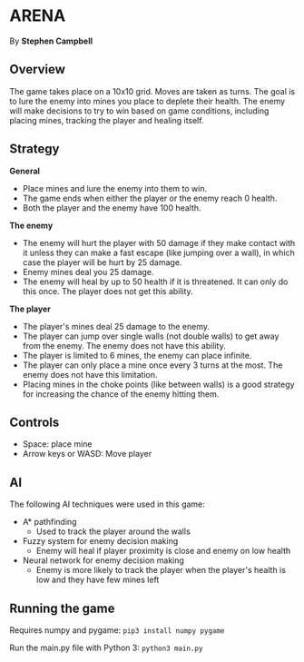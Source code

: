 # ARENA
By **Stephen Campbell**

## Overview
   The game takes place on a 10x10 grid. Moves are taken as turns. The goal is to lure the enemy into mines you place to deplete their health.
   The enemy will make decisions to try to win based on game conditions, including placing mines, tracking the player and healing itself.

## Strategy
**General**
- Place mines and lure the enemy into them to win.
- The game ends when either the player or the enemy reach 0 health.
- Both the player and the enemy have 100 health.

**The enemy**
- The enemy will hurt the player with 50 damage if they make contact with it unless they can make a fast escape (like jumping over a wall), in which case the player will be hurt by 25 damage.
- Enemy mines deal you 25 damage.
- The enemy will heal by up to 50 health if it is threatened. It can only do this once. The player does not get this ability.

**The player**
- The player's mines deal 25 damage to the enemy.
- The player can jump over single walls (not double walls) to get away from the enemy. The enemy does not have this ability.
- The player is limited to 6 mines, the enemy can place infinite.
- The player can only place a mine once every 3 turns at the most. The enemy does not have this limitation.
- Placing mines in the choke points (like between walls) is a good strategy for increasing the chance of the enemy hitting them.

## Controls
- Space: place mine
- Arrow keys or WASD: Move player

## AI
The following AI techniques were used in this game:
- A* pathfinding
    - Used to track the player around the walls
- Fuzzy system for enemy decision making
    - Enemy will heal if player proximity is close and enemy on low health
- Neural network for enemy decision making
    - Enemy is more likely to track the player when the player's health is low and they have few mines left
    
## Running the game
Requires numpy and pygame:
`pip3 install numpy pygame`

Run the main.py file with Python 3:
`python3 main.py`
